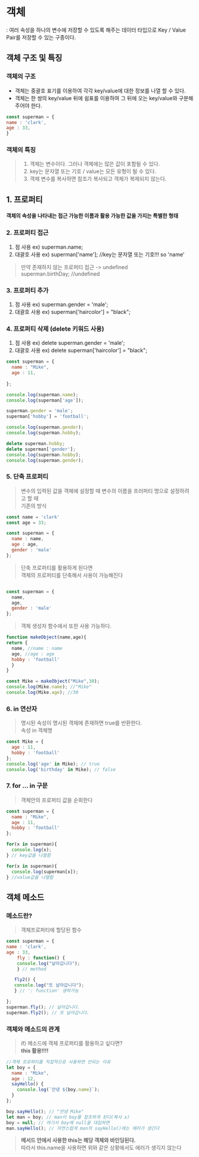# 객체
: 여러 속성을 하나의 변수에 저장할 수 있도록 해주는 데이터 타입으로
Key / Value Pair를 저장할 수 있는 구종이다.

## 객체 구조 및 특징

### 객체의 구조
- 객체는 중괄호 표기를 이용하여 각각 key/value에 대한 정보를 나열 할 수 있다.
- 객체는 한 쌍의 key/value 뒤에 쉼표를 이용하여 그 뒤에 오는 key/value와 구분해주어야 한다.
```javascript
const superman = {
name : 'clark',
age : 33,
}
```

### 객체의 특징
> 1. 객체는 변수이다. 그러나 객체에는 많은 값이 포함될 수 있다.
> 2. key는 문자열 또는 기호 / value는 모든 유형이 될 수 있다.
> 3. 객체 변수를 복사하면 참조가 복사되고 객체가 복제되지 않는다. 


## 1. 프로퍼티
  #### 객체의 속성을 나타내는 접근 가능한 이름과 활용 가능한 값을 가지는 특별한 형태

### 2. 프로퍼티 접근
  1. 점 사용 ex) superman.name;
  2. 대괄호 사용 ex) superman['name']; //key는 문자열 또는 기호!!! so 'name'
  > 만약 존재하지 않는 프로퍼티 접근 -> undefined<br>
  > superman.birthDay; //undefined


### 3. 프로퍼티 추가
  1. 점 사용 ex) superman.gender = 'male';
  2. 대괄호 사용 ex) superman['haircolor'] = "black";

### 4. 프로퍼티 삭제 (delete 키워드 사용)
  1. 점 사용 ex) delete superman.gender = 'male';
  2. 대괄호 사용 ex) delete superman['haircolor'] = "black";

```javascript
const superman = {
  name : "Mike",
  age : 11,
  
};

console.log(superman.name);
console.log(superman['age']);

superman.gender = 'male';
superman['hobby'] = 'football';

console.log(superman.gender);
console.log(superman.hobby);

delete superman.hobby;
delete superman['gender'];
console.log(superman.hobby);
console.log(superman.gender);

```

### 5. 단축 프로퍼티
> 변수의 입력된 값을 객체에 설정할 때 변수의 이름을 프러퍼티 명으로 설정하려고 할 때<br>
> 기존의 방식

```javascript
const name = 'clark'
const age = 33;

const superman = {
  name : name,
  age : age,
  gender : 'male'
};
```

> 단축 프로퍼티를 활용하게 된다면<br>
> 객체의 프로퍼티를 단축해서 사용이 가능해진다
```javascript

const superman = {
  name,
  age,
  gender : 'male'
};
```

> 객체 생성자 함수에서 또한 사용 가능하다.
```javascript
function makeObject(name,age){
return {
  name, //name : name
  age, //age : age
  hobby : 'football'
  }
}

const Mike = makeObject("Mike",30);
console.log(Mike.name); //"Mike"
console.log(Mike.age); //30

```


### 6. in 연산자
> 명시된 속성이 명시된 객체에 존재하면 true를 반환한다.<br>
> 속성 in 객체명
```javascript
const Mike = {
  age : 11,
  hobby : 'football'
};
console.log('age' in Mike); // true
console.log('birthday' in Mike); // false
```

### 7. for ... in 구문
> 객체안의 프로퍼티 값을 순회한다
```javascript
const superman = {
  name : "Mike",
  age : 11,
  hobby : 'football'
};

for(x in superman){
  console.log(x);
} // key값을 나열함

for(x in superman){
  console.log(superman[x]);
} //value값을 나열함

```

## 객체 메소드

### 메소드란?
> 객체프로퍼티에 할당된 함수
```javascript
const superman = {
name : 'clark',
age : 33,
	fly : function() {	
	console.log("날아갑니다");
	} // method

   fly2() {
   console.log("또 날아갑니다");
   } // ': function' 생략가능

};
superman.fly(); // 날아갑니다.
superman.fly2(); // 또 날아갑니다.

```
### 객체와 메소드의 관계
> if) 메소드에 객체 프로퍼티를 활용하고 싶다면?<br>
> **this 활용!!!!**

```javascript
//객체 프로퍼티를 직접적으로 사용하면 안되는 이유
let boy = {
  name : "Mike",
  age : 12,
  sayHello() {
    console.log(`안녕 ${boy.name}`);
  }
};

boy.sayHello(); // "안녕 Mike"
let man = boy; // man이 boy를 참조하게 된다(복사 x)
boy = null; // 여기서 boy에 null을 대입하면
man.sayHello(); // 자연스럽게 man의 sayHello()에는 에러가 생긴다

```

> **메서드 안에서 사용한 this는 해당 객체와 바인딩된다.**<br>
> 따라서 this.name을 사용하면 위와 같은 상황에서도 에러가 생긱지 않는다 


